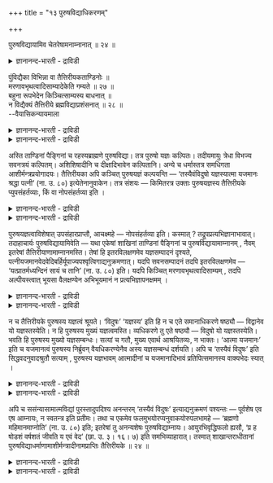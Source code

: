 +++
title = "१३ पुरुषविद्याधिकरणम्"

+++

पुरुषविद्यायामिव चेतरेषामनाम्नानात् ॥ २४ ॥  
<details><summary>ज्ञानानन्द-भारती - द्राविडी</summary>

सेदरे षामनाम्नानात् ॥ २४ ॥
</details>

पुंविद्यैका विभिन्ना वा तैत्तिरीयकताण्डिनोः ॥  
मरणावभृथत्वादिसाम्यादेकेति गम्यते ॥ २७ ॥  
बहुना रूपभेदेन किञ्चित्साम्यस्य बाधनात् ॥  
न विद्यैक्यं तैत्तिरीये ब्रह्मविद्याप्रशंसनात् ॥ २८ ॥  
--वैयासिकन्यायमाला

<details><summary>ज्ञानानन्द-भारती - द्राविडी</summary>

तैत्तिरीयत्तिलुम्, ताण्डि सागैयिलुम् उळ्ळ पुरुष वित्यै ऒऩ्ऱा? अल्लदु वॆव्वेऱा? मरणम् अवबिरुदम् ऎऩ्बदु मुदलियदिल् साम्यम् इरुप्पदाल्, ऒऩ्ऱु ऎऩ्ऱु तॆरिगिऱदु।
</details>

<details><summary>ज्ञानानन्द-भारती - द्राविडी</summary>

वॆगुवाग स्वरूबत्तिल् पेदमिरुप्पदिऩाल् कॊञ्ज मायुळ्ळ साम्यम् पादिक्कप्पट्टुविडुवदालुम्, तैत्तिरीयत् तिल् पिरह्म वित्यै पुगऴप्पट्टु इरुप्पदालुम्, ऒरे वित्यै यल्ल।
</details>

अस्ति ताण्डिनां पैङ्गिनां च रहस्यब्राह्मणे पुरुषविद्या। तत्र पुरुषो यज्ञः कल्पितः। तदीयमायुः त्रेधा विभज्य सवनत्रयं कल्पितम्। अशिशिषादीनि च दीक्षादिभावेन कल्पितानि। अन्ये च धर्मास्तत्र समधिगता आशीर्मन्त्रप्रयोगादयः। तैत्तिरीयका अपि कञ्चित् पुरुषयज्ञं कल्पयन्ति — ‘तस्यैवंविदुषो यज्ञस्यात्मा यजमानः श्रद्धा पत्नी’ (ना. उ. ८०) इत्येतेनानुवाकेन। तत्र संशयः — किमितरत्र उक्ताः पुरुषयज्ञस्य तैत्तिरीयके प्युपसंहर्तव्याः, किं वा नोपसंहर्तव्या इति ।

<details><summary>ज्ञानानन्द-भारती - द्राविडी</summary>

(सान्दोक्यत्तिलुम्, तैत्तिरीयत्तिलुम् पुरुष वित्यै काणप्पडुगिऱदु। इरण्डुम् ऒऩ्ऱा, वॆव्वेऱा ऎऩ्ऱु सन्देहम्। इरण्डु इडत्तिलुम् यक्ञ कल्बऩै इरुप्पदालुम्, मरणत्तै अवबिरुदमागच् चॊल्व तालुम्, सवऩङ्गळैच् चॊल्लियिरुप्पदालुम् इरण्डुम् ऒऩ्ऱुदाऩ् ऎऩ्ऱु पूर्वबक्षम्। सान्दोक्यत्तिल् पुरुषऩे यक्ञम्। तैत्तिरीयत्तिल् पुरुषऩुडैय यक्ञम्। सान्दोक्यत्तिल् आयुट्कालम् सवऩम्। तैत्तिरी यत्तिल् कालै, मत्याऩम्, सायङ्गालम् सवऩम्। पत्ऩीयजमाऩर् मुदलाऩदु तैत्तिरीयत्तिल् उळ्ळदु। सान्दोक्यत्तिलिल्लै। इरण्डु इडत्तिलुम् पलऩ् वॆव्वेऱु। सान्दोक्यत्तिल् इदु उबासऩम्। तैत्तिरी यत्तिल् मुऩ्ऩाल् सॊऩ्ऩ आत्मवित्यैयै पुगऴ्वदऱ् काग यक्ञ कल्बऩै। इव्विदमाग पल वित्यासङ्गळि रुप्पदाल् इरण्डुम् ऒऩ्ऱु अल्ल ऎऩ्ऱु सित्तान्दम्)।
</details>

<details><summary>ज्ञानानन्द-भारती - द्राविडी</summary>

ताण्डिगळुडैयवुम्, पैङ्गिगळुडैयवुम् रहस्य पिराह्मणत्तिल् पुरुष वित्यै इरुक्किऱदु। अङ्गे पुरुषऩ् यक्ञमाग कल्बिक्कप्पडुगिऱाऩ्; अवऩुडैय आयुसै मूऩ्ऱागप् पिरित्तु मूऩ्ऱु सवऩमाग कल्बिक्कप्पडुगिऱदु। साप्पिड निऩैप्पदु मुदलियवै तीक्षै मुदलिय तऩ्मैगळाग कल्बिक्कप् पडुगिऩ्ऱऩ। अङ्गे आसीर्मन्दिर पिरयोगम् मुदलाऩ वेऱु तर्मङ्गळुम् अऱियप्पडुगिऩ्ऱऩ। तैत्तिरीयगर् कळुम्, “इव्विदमऱिन्दुळ्ळ अन्द पुरुषऩागिय यक्ञत् तिऱ्कु यजमाऩऩ् आत्मा, पत्ऩी सिरत्तै” (तैत्तिरीयम्। VI-५२-१) ऎऩ्ऱ इन्द अऩुवागत्तिऩाल् ऒरु पुरुष यक्ञत्तै कल्बिक्किऱार्गळ्। अव्विषयत्तिल् संसयम् - मऱ्ऱदिल् (सान्दोक्यत्तिल् सॊल्लप्पट्टु इरुक्किऱ पुरुष यक्ञत्तिऩ् ऎन्द तर्मङ्गळो, अवै तैत्तिरीय कङ्गळिलुम् सेर्त्तुक्कॊळ्ळवेण्डियवैगळा,सेर्त्तुक् कॊळ्ळ वेण्डादवैगळा ऎऩ्ऱु।
</details>

पुरुषयज्ञत्वाविशेषात् उपसंहारप्राप्तौ, आचक्ष्महे — नोपसंहर्तव्या इति। कस्मात् ? तद्रूपप्रत्यभिज्ञानाभावात्। तदाहाचार्यः पुरुषविद्यायामिवेति — यथा एकेषां शाखिनां ताण्डिनां पैङ्गिनां च पुरुषविद्यायामाम्नानम् , नैवम् इतरेषां तैत्तिरीयाणामाम्नानमस्ति। तेषां हि इतरविलक्षणमेव यज्ञसम्पादनं दृश्यते, पत्नीयजमानवेदवेदिबर्हिर्यूपाज्यपश्वृत्विगाद्यनुक्रमणात्। यदपि सवनसम्पादनं तदपि इतरविलक्षणमेव — ‘यत्प्रातर्मध्यन्दिनं सायं च तानि’ (ना. उ. ८०) इति। यदपि किञ्चित् मरणावभृथत्वादिसाम्यम् , तदपि अल्पीयस्त्वात् भूयसा वैलक्षण्येन अभिभूयमानं न प्रत्यभिज्ञापनक्षमम् ।

<details><summary>ज्ञानानन्द-भारती - द्राविडी</summary>

पुरुष यक्ञमॆऩ्बदिल् वित्यासमिल्लाददिऩाल् सेर्त्तुक्कॊळ्ळवेण्डियदॆऩ्ऱु एऱ्पडुम्बोदु सॊल् किऱोम्। सेर्क्कवेण्डियदिल्लैयॆऩ्ऱु, एऩ्? अदऩ् स्वरूबत्तिऩ् पिरत्यबिक्ञै (ञाबगम्) इल्लाददिऩाल्, अदै आसार्यार् "पुरुष वित्यैयिल् पोल” ऎऩ्ऱु सॊल्गिऱार्।
</details>

<details><summary>ज्ञानानन्द-भारती - द्राविडी</summary>

ऒरे सागिगळायिरुक्कुम् ताण्डिगळुक्कुम्,पैङ्गिग ळुक्कुम् पुरुष वित्यैयिल् ऎप्पडि सॊल्लप्पडुगिऱदो, अव्विदम् वेऱायुळ्ळ तैत्तिरीयर्गळुक्कु सॊल्लियिरुप् पदिल्लै। अवर्गळुक्को, मऱ्ऱदिऱ्कु माऱुबट्टदागवे, यक्ञ सम्बादऩम् काण्गिऱदु। पत्ऩी, यजमाऩऩ्, वेदम्, वेदि, पर्हिस्, यूबम्, आज्यम्, पसु, रित्विक् मुदलाऩवै तॊडङ्गि कूऱुप्पडुवदाल्। ऎदु कालै, मत्याह्ऩम्, सायङ्गालम् ऎऩ्बदो अवै सवऩङ्गळ् (तैत्तिरीयम्। VI-५२-१) ऎऩ्ऱु सवऩत्तै सम्बादऩम् सॆय्वदु इरुन्द पोदिलुम्, अदुवुम् मऱ्ऱदऱ्कु विलक्षणमेदाऩ्। मरणमे अवबिरुदम् ऎऩ्बदु मुदलियदिल् कॊञ्जम् साम्यम् इरुन्द पोदिलुम्, अदु मिगवुम् कुऱैन्ददा यिरुप्पदाल् एराळमायुळ्ळ विलक्षणत् तऩ्मैयिऩाल् अमुक्कप्पट्टु, ञाबगत्तैयुण्डु पण्ण सक्तियऱ्ऱदु।
</details>

न च तैत्तिरीयके पुरुषस्य यज्ञत्वं श्रूयते। ‘विदुषः’ ‘यज्ञस्य’ इति हि न च एते समानाधिकरणे षष्ठ्यौ — विद्वानेव यो यज्ञस्तस्येति। न हि पुरुषस्य मुख्यं यज्ञत्वमस्ति। व्यधिकरणे तु एते षष्ठ्यौ — विदुषो यो यज्ञस्तस्येति। भवति हि पुरुषस्य मुख्यो यज्ञसम्बन्धः। सत्यां च गतौ, मुख्य एवार्थ आश्रयितव्यः, न भाक्तः। ‘आत्मा यजमानः’ इति च यजमानत्वं पुरुषस्य निर्ब्रुवन् वैयधिकरण्येनैव अस्य यज्ञसम्बन्धं दर्शयति। अपि च ‘तस्यैवं विदुषः’ इति सिद्धवदनुवादश्रुतौ सत्याम् , पुरुषस्य यज्ञभावम् आत्मादीनां च यजमानादिभावं प्रतिपित्समानस्य वाक्यभेदः स्यात् ।

<details><summary>ज्ञानानन्द-भारती - द्राविडी</summary>

मेलुम् तैत्तिरीयत्तिल् पुरुषऩुक्कु यक्ञत् तऩ्मै सॊल्लप्पडविल्लै। fagळ् qle ऎऩ्ऱ इन्द आऱावदु वेऱ्ऱुमैगळ् ‘वित्वाऩागिऱ ऎन्द यक्ञमो अदऩुडैय’ ऎऩ्ऱ समानादिगरणङ्गळ् (ऒरु पॊरुळैच् चॊल्वदु) अल्ल। पुरुषऩुक्कु यक्ञत्तऩ्मै मुक्किय माग किडैयादु अल्लवा? "वित्वाऩुडैय यक्ञम् ऎदुवो अदऩुडैय” ऎऩ्ऱु इन्द आऱाम् वेऱ्ऱुमैगळ् व्यदिगरणमाऩवैगळे। (वॆव्वेऱु विषयत्तैक् कुऱिप्पवैगळे) पुरुष ऩुक्कु मुक्कियमाग यक्ञत्तिऩ् सम्बन्दमिरुक्किऱदु। वऴियिरुक्कुम् पोदु मुक्यमाऩ अर्त्तत्तैत्ताऩ् आसिरयिरुक्क वेण्डुम्, पाक्तत्तै (मुक्कियमिल्लाददै) यल्ल। मेलुम् “आत्मा यजमाऩऩ् ऎऩ्ऱु पुरुषऩुक्कु यजमाऩत्” तऩ्मैयैच् चॊल्वदु अवऩुक्कु यक्ञ सम्बन्दम् वैयदिगरण्यत्तिऩाल् ताऩ् ऎऩ्बदैक् काट्टुगिऱदु।
</details>

<details><summary>ज्ञानानन्द-भारती - द्राविडी</summary>

मेलुम्, "इव्विदम् अऱियुम् अन्द वित्वा ऩुडैय” ऎऩ्ऱ मुऩ्ऩमे सित्तमायिरुप्पदुबोलवे अऩुवादम् सॆय्युम् सुरुदि इरुक्कुम्बोदु, पुरुषऩुक्कु यक्ञमायिरुक्कुम् तऩ्मैयैयुम्, आत्मा मुदलाऩवै कळुक्कु यजमाऩऩ् मुदलाऩ तऩ्मैयैयुम् अऱिय ऎण्णुगिऱवऩुक्कु वाक्यत्तिल् पिळवु एऱ्पडुम्।
</details>

अपि च ससंन्यासामात्मविद्यां पुरस्तादुपदिश्य अनन्तरम् ‘तस्यैवं विदुषः’ इत्याद्यनुक्रमणं पश्यन्तः — पूर्वशेष एव एष आम्नायः, न स्वतन्त्र इति प्रतीमः। तथा च एकमेव फलमुभयोरप्यनुवाकयोरुपलभामहे — ‘ब्रह्मणो महिमानमाप्नोति’ (ना. उ. ८०) इति; इतरेषां तु अनन्यशेषः पुरुषविद्याम्नायः। आयुरभिवृद्धिफलो ह्यसौ, ‘प्र ह षोडशं वर्षशतं जीवति य एवं वेद’ (छा. उ. ३। १६। ७) इति समभिव्याहारात्। तस्मात् शाखान्तराधीतानां पुरुषविद्याधर्माणामाशीर्मन्त्रादीनामप्राप्तिः तैत्तिरीयके ॥ २४ ॥

<details><summary>ज्ञानानन्द-भारती - द्राविडी</summary>

तविरवुम्, मुऩ्ऩाल् सऩ्ऩियासत्तुडऩ् कूड आत्म वित्यैयै उबदेसित्तुविट्टु पिऱगु “इव्विदम् अऱियुम् अवऩुक्कु” ऎऩ्ऱु मुदलियदु आरम्बिक्कप् पडुवदैप् पार्क्किऱ नाम्, इव्विदम् सॊल्लियिरुप्पदु मुऩ् सॊऩ्ऩदिऩ् ‘मीदम्दाऩ्’, तऩिप्पट्टदल्ल, ऎऩ्ऱे अऱिगिऱोम्। अप्पडिये इरण्डु अऩुवागङ्गळुक्कुम् कूड “पिरह्मत्तिऩ् महिमैयै अडैगिऱाऩ्” (तैत्तिरीयउब।IV-८०) ऎऩ्ऱु ऒरे पलऩैक् काण्गिऱोम्। मऱ्ऱवर्गळुक्को वेऱु ऎदऱ्कुम् से षमिल्लाददाग पुरुषवित्यै सॊल्लप्पट्टिरुक्किऱदु; 'ऎवऩ् इव्विदम् अऱिगिऱाऩो अवऩ् नूऱ्ऱिबदिऩाऱु वरुषङ्गळ् जीवित्तिरुक्किऱाऩ्' ऎऩ्ऱु सॊल्लियिरुक्किऱबडियाल् अदु आयुळ् विरुत्तियै पलऩाग उडैयदु अल्लवा।
</details>

<details><summary>ज्ञानानन्द-भारती - द्राविडी</summary>

आगैयाल्, वेऱु सागैयिल् सॊल्लप्पट्टि रुक्किऱ पुरुष वित्यैयिऩ् तर्मङ्गळागिय आसीर् मन्दिरम् मुदलियवैगळुक्कु तैत्तिरीयगत्तिल् पिराप्ति किडैयादु।
</details>

